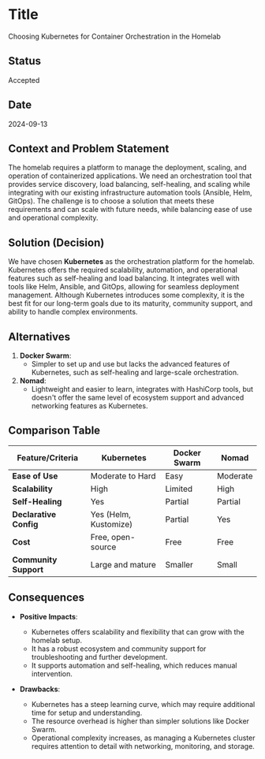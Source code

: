 # Title
Choosing Kubernetes for Container Orchestration in the Homelab

## Status
Accepted

## Date
2024-09-13

## Context and Problem Statement
The homelab requires a platform to manage the deployment, scaling, and operation of containerized applications. We need an orchestration tool that provides service discovery, load balancing, self-healing, and scaling while integrating with our existing infrastructure automation tools (Ansible, Helm, GitOps). The challenge is to choose a solution that meets these requirements and can scale with future needs, while balancing ease of use and operational complexity.

## Solution (Decision)
We have chosen **Kubernetes** as the orchestration platform for the homelab. Kubernetes offers the required scalability, automation, and operational features such as self-healing and load balancing. It integrates well with tools like Helm, Ansible, and GitOps, allowing for seamless deployment management. Although Kubernetes introduces some complexity, it is the best fit for our long-term goals due to its maturity, community support, and ability to handle complex environments.

## Alternatives
1. **Docker Swarm**:
   - Simpler to set up and use but lacks the advanced features of Kubernetes, such as self-healing and large-scale orchestration.
2. **Nomad**:
   - Lightweight and easier to learn, integrates with HashiCorp tools, but doesn't offer the same level of ecosystem support and advanced networking features as Kubernetes.

## Comparison Table

| Feature/Criteria       | Kubernetes            | Docker Swarm       | Nomad             |
|------------------------|-----------------------|--------------------|-------------------|
| **Ease of Use**        | Moderate to Hard      | Easy               | Moderate          |
| **Scalability**        | High                  | Limited            | High              |
| **Self-Healing**       | Yes                   | Partial            | Partial           |
| **Declarative Config** | Yes (Helm, Kustomize) | Partial            | Yes               |
| **Cost**               | Free, open-source     | Free               | Free              |
| **Community Support**  | Large and mature      | Smaller            | Small             |

## Consequences
- **Positive Impacts**:
   - Kubernetes offers scalability and flexibility that can grow with the homelab setup.
   - It has a robust ecosystem and community support for troubleshooting and further development.
   - It supports automation and self-healing, which reduces manual intervention.

- **Drawbacks**:
   - Kubernetes has a steep learning curve, which may require additional time for setup and understanding.
   - The resource overhead is higher than simpler solutions like Docker Swarm.
   - Operational complexity increases, as managing a Kubernetes cluster requires attention to detail with networking, monitoring, and storage.
